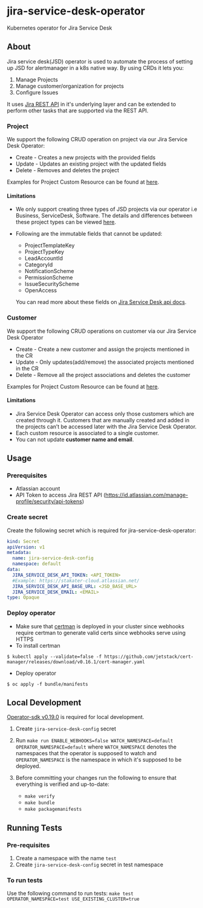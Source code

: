 # jira-service-desk-operator

Kubernetes operator for Jira Service Desk

## About

Jira service desk(JSD) operator is used to automate the process of setting up JSD for alertmanager in a k8s native way. By using CRDs it lets you:

1. Manage Projects
2. Manage customer/organization for projects
3. Configure Issues

It uses [Jira REST API](https://developer.atlassian.com/cloud/jira/platform/rest/v3/intro/) in it's underlying layer and can be extended to perform other tasks that are supported via the REST API.

### Project

We support the following CRUD operation on project via our Jira Service Desk Operator:

* Create - Creates a new projects with the provided fields
* Update - Updates an existing project with the updated fields
* Delete - Removes and deletes the project 

Examples for Project Custom Resource can be found at [here](https://github.com/stakater/jira-service-desk-operator/tree/master/examples/project).

#### Limitations

* We only support creating three types of JSD projects via our operator i.e Business, ServiceDesk, Software. The details and differences between these project types can be viewed [here](https://confluence.atlassian.com/adminjiraserver/jira-applications-and-project-types-overview-938846805.html).
* Following are the immutable fields that cannot be updated:
    * ProjectTemplateKey
    * ProjectTypeKey
    * LeadAccountId 
    * CategoryId 
    * NotificationScheme
    * PermissionScheme 
    * IssueSecurityScheme 
    * OpenAccess

    You can read more about these fields on [Jira Service Desk api docs](https://developer.atlassian.com/cloud/jira/platform/rest/v3/api-group-projects/#api-rest-api-3-project-post).


### Customer

We support the following CRUD operations on customer via our Jira Service Desk Operator
* Create - Create a new customer and assign the projects mentioned in the CR
* Update - Only updates(add/remove) the associated projects mentioned in the CR
* Delete - Remove all the project associations and deletes the customer

Examples for Project Custom Resource can be found at [here](https://github.com/stakater/jira-service-desk-operator/blob/handle-customers/examples/customer/customer.yaml).

#### Limitations

* Jira Service Desk Operator can access only those customers which are created through it. Customers that are manually created and added in the projects can’t be accessed later with the Jira Service Desk Operator.
* Each custom resource is associated to a single customer. 
* You can not update **customer name and email**.

## Usage

### Prerequisites

- Atlassian account
- API Token to access Jira REST API (https://id.atlassian.com/manage-profile/security/api-tokens)

### Create secret

Create the following secret which is required for jira-service-desk-operator:

```yaml
kind: Secret
apiVersion: v1
metadata:
  name: jira-service-desk-config
  namespace: default
data:
  JIRA_SERVICE_DESK_API_TOKEN: <API_TOKEN>
  #Example: https://stakater-cloud.atlassian.net/
  JIRA_SERVICE_DESK_API_BASE_URL: <JSD_BASE_URL>
  JIRA_SERVICE_DESK_EMAIL: <EMAIL>
type: Opaque
```

### Deploy operator

- Make sure that [certman](https://cert-manager.io/) is deployed in your cluster since webhooks require certman to generate valid certs since webhooks serve using HTTPS
- To install certman
```terminal
$ kubectl apply --validate=false -f https://github.com/jetstack/cert-manager/releases/download/v0.16.1/cert-manager.yaml
```
- Deploy operator
```terminal
$ oc apply -f bundle/manifests
```

## Local Development

[Operator-sdk v0.19.0](https://github.com/operator-framework/operator-sdk/releases/tag/v0.19.0) is required for local development.

1. Create `jira-service-desk-config` secret
2. Run `make run ENABLE_WEBHOOKS=false WATCH_NAMESPACE=default OPERATOR_NAMESPACE=default` where `WATCH_NAMESPACE` denotes the namespaces that the operator is supposed to watch and `OPERATOR_NAMESPACE` is the namespace in which it's supposed to be deployed.

3. Before committing your changes run the following to ensure that everything is verified and up-to-date:

   - `make verify`
   - `make bundle`
   - `make packagemanifests`
   
## Running Tests

### Pre-requisites

1. Create a namespace with the name `test`
2. Create `jira-service-desk-config` secret in test namespace

### To run tests

Use the following command to run tests:
`make test OPERATOR_NAMESPACE=test USE_EXISTING_CLUSTER=true`
